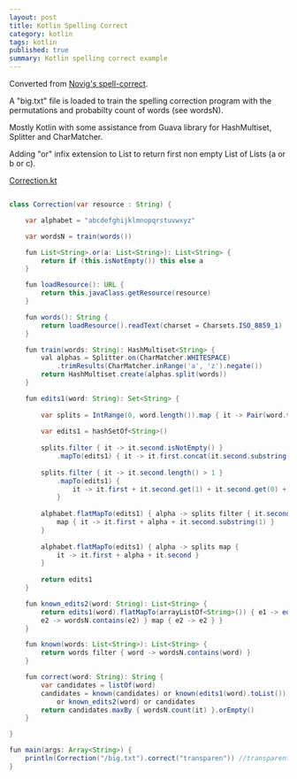 ```yaml
---
layout: post
title: Kotlin Spelling Correct
category: kotlin
tags: kotlin
published: true
summary: Kotlin spelling correct example
---
```


Converted from [Novig's spell-correct](http://norvig.com/spell-correct.html).

A  "big.txt" file is loaded to train the spelling correction program with the permutations and probabilty count of words (see wordsN).

Mostly Kotlin with some assistance from Guava library for HashMultiset, Splitter and CharMatcher.

Adding "or" infix extension to List<String> to return first non empty List of Lists (a or b or c).

[Correction.kt](https://github.com/griffio/kotlin-gradle-projects/blob/master/src/main/kotlin/griffio/spelling/Correction.kt)

~~~java

class Correction(var resource : String) {

    var alphabet = "abcdefghijklmnopqrstuvwxyz"

    var wordsN = train(words())

    fun List<String>.or(a: List<String>): List<String> {
        return if (this.isNotEmpty()) this else a
    }

    fun loadResource(): URL {
        return this.javaClass.getResource(resource)
    }

    fun words(): String {
        return loadResource().readText(charset = Charsets.ISO_8859_1)
    }

    fun train(words: String): HashMultiset<String> {
        val alphas = Splitter.on(CharMatcher.WHITESPACE)
            .trimResults(CharMatcher.inRange('a', 'z').negate())
        return HashMultiset.create(alphas.split(words))
    }

    fun edits1(word: String): Set<String> {
        
        var splits = IntRange(0, word.length()).map { it -> Pair(word.take(it), word.drop(it)) }
        
        var edits1 = hashSetOf<String>()
        
        splits.filter { it -> it.second.isNotEmpty() }
            .mapTo(edits1) { it -> it.first.concat(it.second.substring(1)) }
        
        splits.filter { it -> it.second.length() > 1 }
            .mapTo(edits1) {
                it -> it.first + it.second.get(1) + it.second.get(0) + it.second.substring(2)
            }
        
        alphabet.flatMapTo(edits1) { alpha -> splits filter { it.second.isNotEmpty() } 
            map { it -> it.first + alpha + it.second.substring(1) } 
        }
        
        alphabet.flatMapTo(edits1) { alpha -> splits map { 
            it -> it.first + alpha + it.second }
        }
        
        return edits1
    }

    fun known_edits2(word: String): List<String> {
        return edits1(word).flatMapTo(arrayListOf<String>()) { e1 -> edits1(e1) filter {
        e2 -> wordsN.contains(e2) } map { e2 -> e2 } }
    }

    fun known(words: List<String>): List<String> {
        return words filter { word -> wordsN.contains(word) }
    }

    fun correct(word: String): String {
        var candidates = listOf(word)
        candidates = known(candidates) or known(edits1(word).toList())
            or known_edits2(word) or candidates
        return candidates.maxBy { wordsN.count(it) }.orEmpty()
    }

}

fun main(args: Array<String>) {
    println(Correction("/big.txt").correct("transparen")) //transparent
}

~~~
